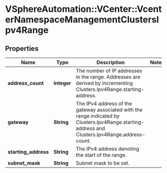# VSphereAutomation::VCenter::VcenterNamespaceManagementClustersIpv4Range

## Properties
Name | Type | Description | Notes
------------ | ------------- | ------------- | -------------
**address_count** | **Integer** | The number of IP addresses in the range. Addresses are derived by incrementing Clusters.Ipv4Range.starting-address. | 
**gateway** | **String** | The IPv4 address of the gateway associated with the range indicated by Clusters.Ipv4Range.starting-address and Clusters.Ipv4Range.address-count. | 
**starting_address** | **String** | The IPv4 address denoting the start of the range. | 
**subnet_mask** | **String** | Subnet mask to be set. | 


